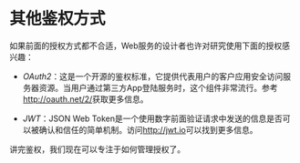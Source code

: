 # 其他鉴权方式

如果前面的授权方式都不合适，Web服务的设计者也许对研究使用下面的授权感兴趣：

* *OAuth2*：这是一个开源的鉴权标准，它提供代表用户的客户应用安全访问服务器资源。当用户通过第三方App登陆服务时，这个组件非常流行。参考<http://oauth.net/2/>获取更多信息。

* *JWT*：JSON Web Token是一个使用数字前面验证请求中发送的信息是否可以被确认和信任的简单机制。访问<http://jwt.io>可以找到更多信息。

讲完鉴权，我们现在可以专注于如何管理授权了。